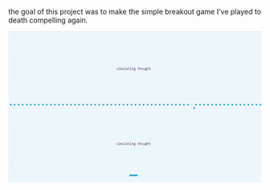 <p>the goal of this project was to make the simple breakout game I've played to death compelling again.<p>
  
  <img src="https://raw.githubusercontent.com/gregoryclayton/games/main/simulating%20thought/breakout.gif" style="width:700px; height:300px;">
